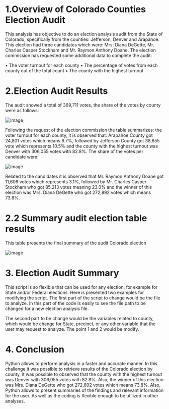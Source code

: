 # 1.Overview of Colorado Counties Election Audit

This analysis has objective to do an election analysis audit from the State of Colorado, specifically from the counties: Jefferson, Denver and Arapahoe. This election had three candidates which were: Mrs: Diana DeGette, Mr. Charles Casper Stockham and Mr. Raymon Anthony Doane. The election commission has requested some additional data to complete the audit:

•	The voter turnout for each county
•	The percentage of votes from each county out of the total count
•	The county with the highest turnout

# 2.Election Audit Results

The audit showed a total of 369,711 votes, the share of the votes by county were as follows:

![image](https://user-images.githubusercontent.com/95872614/150381531-49f2289e-4457-435b-99eb-79dda17a8fa1.png)


Following the request of the election commission the table summarizes: the voter turnout for each county, it is observed that: Arapahoe County got 24,801 votes which means 6.7%, followed by Jefferson County got 38,855 vote which represents 10.5% and the county with the highest turnout was Denver with 306,055 votes with 82.8%. 
The share of the votes per candidate were:

![image](https://user-images.githubusercontent.com/95872614/150381779-bbc39aa3-9ea9-40b0-8b0a-b48f148dc8d6.png)


Related to the candidates it is observed that Mr. Raymon Anthony Doane got 11,606 votes which represents 3.1%, followed by Mr. Charles Casper Stockham who got 85,213 votes meaning 23.0% and the winner of this election was Mrs. Diana DeGette who got 272,892 votes which means 73.8%.  

# 2.2 Summary audit election table results

This table presents the final summary of the audit Colorado election

![image](https://user-images.githubusercontent.com/95872614/150381852-6924012d-7c31-4f9b-ad68-a555b0fc4a46.png)

# 3.	Election Audit Summary

This script is so flexible that can be used for any election, for example for State and/or Federal elections. Here is presented two examples for modifying the script.
The first part of the script to change would be the file to analyze. In this part of the code is easily to see the file path to be changed for a new election analysis file. 
 
The second part to be change would be the variables related to county, which would be change for State, precinct, or any other variable that the user may request to analyze. The point 1 and 2 would be modify.   

# 4.	Conclusion

Python allows to perform analysis in a faster and accurate manner. In this challenge it was possible to retrieve results of the Colorado election by county, it was possible to observed that the county with the highest turnout was Denver with 306,055 votes with 82.8%. Also, the winner of this election was Mrs. Diana DeGette who got 272,892 votes which means 73.8%.  Also, Python allows to present summaries of the findings and relevant information for the user. As well as the coding is flexible enough to be utilized in other analyses.   

